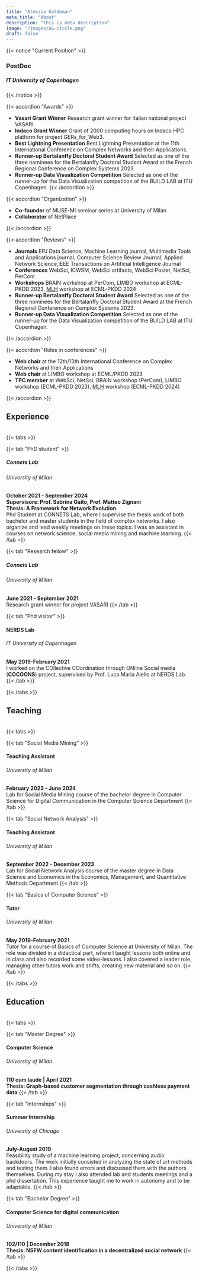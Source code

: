 ```yaml
---
title: "Alessia Galdeman"
meta_title: "About"
description: "this is meta description"
image: "/images/AG-circle.png"
draft: false
---
```


{{< notice "Current Position" >}}
### PostDoc 
##### IT University of Copenhagen
{{< /notice >}}


{{< accordion "Awards" >}}
- **Vasari Grant Winner** Research grant winner for Italian national project VASARI.
- **Indaco Grant Winner** Grant of 2000 computing hours on Indaco HPC platform for project GERs_for_Web3.
- **Best Lightning Presentation** Best Lightning Presentation at the 11th International Conference on Complex Networks and their Applications.
- **Runner-up Bertalanffy Doctoral Student Award** Selected as one of the three nominees for the Bertalanffy Doctoral Student Award at the French Regional Conference on Complex Systems 2023.
- **Runner-up Data Visualization Competition** Selected as one of the runner-up for the Data Visualization competition of the BUILD LAB at ITU Copenhagen.
{{< /accordion >}}

{{< accordion "Organization" >}}

- **Co-founder** of MUSE-MI seminar series at University of Milan
- **Collaborator** of NetPlace

{{< /accordion >}}

{{< accordion "Reviews" >}}

- **Journals** EPJ Data Science, Machine Learning journal, Multimedia Tools and Applications journal, Computer Science Review Journal, Applied Network Science,IEEE Transactions on Artificial Intelligence Journal
- **Conferences** WebSci, ICWSM, WebSci artifacts, WebSci Poster, NetSci, PerCom
- **Workshops** BRAIN workshop at PerCom, LIMBO workshop at ECML-PKDD 2023, [MLH](https://mlh2024.di.unito.it/home "workshop website") workshop at ECML-PKDD 2024
- **Runner-up Bertalanffy Doctoral Student Award** Selected as one of the three nominees for the Bertalanffy Doctoral Student Award at the French Regional Conference on Complex Systems 2023.
- **Runner-up Data Visualization Competition** Selected as one of the runner-up for the Data Visualization competition of the BUILD LAB at ITU Copenhagen.

{{< /accordion >}}

{{< accordion "Roles in conferences" >}}

- **Web chair** at the 12th/13th International Conference on Complex Networks and their Applications
- **Web chair** at LIMBO workshop at ECML/PKDD 2023
- **TPC member** at WebSci, NetSci, BRAIN workshop (PerCom), LIMBO workshop (ECML-PKDD 2023), [MLH](https://mlh2024.di.unito.it/home "workshop website") workshop (ECML-PKDD 2024)

{{< /accordion >}}

## Experience
<br>
{{< tabs >}}

{{< tab "PhD student" >}}
##### Connets Lab 
###### University of Milan
**October 2021 - September 2024**<br>
**Supervisors: Prof. Sabrina Gaito, Prof. Matteo Zignani**<br>
**Thesis: A Framework for Network Evolution**<br>
Phd Student at CONNETS Lab, where I supervise the thesis work of both bachelor and master students in the field of complex networks. I also organize and lead weekly meetings on these topics. I was an assistant in courses on network science, social media mining and machine learning.
{{< /tab >}}

{{< tab "Research fellow" >}}
##### Connets Lab 
###### University of Milan
**June 2021 - September 2021**<br>
Research grant winner for project VASARI
{{< /tab >}}

{{< tab "Phd visitor" >}}
#### NERDS Lab
###### IT University of Copenhagen
**May 2019-February 2021**<br>
I worked on the COllective COordination through ONline Social media (**COCOONS**) project, supervised by Prof. Luca Maria Aiello at NERDS Lab.
{{< /tab >}}


{{< /tabs >}}

## Teaching
<br>
{{< tabs >}}

{{< tab "Social Media Mining" >}}
#### Teaching Assistant 
###### University of Milan
**February 2023 - June 2024**<br>
Lab for Social Media Mining course of the bachelor degree in Computer Science for Digital Communication in the Computer Science Department
{{< /tab >}}

{{< tab "Social Network Analysis" >}}
#### Teaching Assistant 
###### University of Milan
**September 2022 - December 2023**<br>
Lab for Social Network Analysis course of the master degree in Data Science and Economics in the Economics, Management, and Quantitative Methods Department
{{< /tab >}}

{{< tab "Basics of Computer Science" >}}
#### Tutor
###### University of Milan 
**May 2019-February 2021**<br>
Tutor for a course of Basics of Computer Science at University of Milan. The role was divided in a didactical part, where I taught lessons both online and in class and also recorded some video-lessons. I also covered a leader role, managing other tutors work and shifts, creating new material and so on.
{{< /tab >}}


{{< /tabs >}}


## Education
<br>
{{< tabs >}}

{{< tab "Master Degree" >}}

#### Computer Science 

###### University of Milan
**110 cum laude | April 2021**<br>
**Thesis: Graph-based customer segmentation through cashless payment data**
{{< /tab >}}

{{< tab "Internships" >}}
#### Summer Internship
###### University of Chicago 
**July-August 2019**<br>
Feasibility study of a machine learning project, concerning audio backdoors. The work initially consisted in analyzing the state of art methods and testing them. I also found errors and discussed them with the authors themselves. During my stay I also attended lab and students meetings and a phd dissertation. This experience taught me to work in autonomy and to be adaptable.
{{< /tab >}}

{{< tab "Bachelor Degree" >}}
#### Computer Science for digital communication
###### University of Milan
**102/110 | December 2018**<br>
**Thesis: NSFW content identification in a decentralized social network**
{{< /tab >}}

{{< /tabs >}}